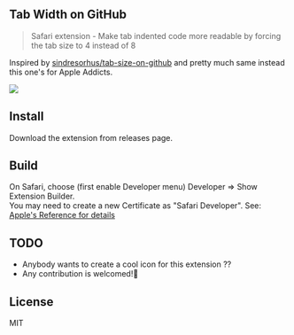 Tab Width on GitHub
---

> Safari extension - Make tab indented code more readable by forcing the tab size to 4 instead of 8

Inspired by [sindresorhus/tab-size-on-github](https://github.com/sindresorhus/tab-size-on-github) and pretty much same instead this one's for Apple Addicts.

![](https://github.com/sindresorhus/tab-size-on-github/blob/master/screenshot.png)

## Install

Download the extension from releases page.

## Build

On Safari, choose (first enable Developer menu) Developer => Show Extension Builder.  
You may need to create a new Certificate as "Safari Developer". See: [Apple's Reference for details](https://developer.apple.com/library/content/documentation/Tools/Conceptual/SafariExtensionGuide/ExtensionsOverview/ExtensionsOverview.html#//apple_ref/doc/uid/TP40009977-CH15-SW1)

## TODO
- Anybody wants to create a cool icon for this extension ??
- Any contribution is welcomed!🍎

## License

MIT
